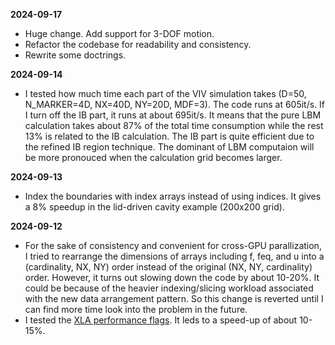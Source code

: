 **2024-09-17**

- Huge change. Add support for 3-DOF motion.
- Refactor the codebase for readability and consistency.
- Rewrite some doctrings.

**2024-09-14**

- I tested how much time each part of the VIV simulation takes (D=50, N_MARKER=4D, NX=40D, NY=20D, MDF=3). The code runs at 605it/s. If I turn off the IB part, it runs at about 695it/s. It means that the pure LBM calculation takes about 87% of the total time consumption while the rest 13% is related to the IB calculation. The IB part is quite efficient due to the refined IB region technique. The dominant of LBM computaion will be more pronouced when the calculation grid becomes larger.

**2024-09-13**

- Index the boundaries with index arrays instead of using indices. It gives a 8% speedup in the lid-driven cavity example (200x200 grid).

**2024-09-12**

- For the sake of consistency and convenient for cross-GPU parallization, I tried to rearrange the dimensions of arrays including f, feq, and u into a (cardinality, NX, NY) order instead of the original (NX, NY, cardinality) order. However, it turns out slowing down the code by about 10-20%. It could be because of the heavier indexing/slicing workload associated with the new data arrangement pattern. So this change is reverted until I can find more time look into the problem in the future.
- I tested the [XLA performance flags](https://jax.readthedocs.io/en/latest/gpu_performance_tips.html). It leds to a speed-up of about 10-15%.
